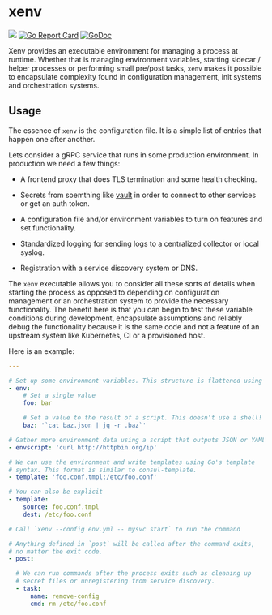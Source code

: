 # xenv

[![](https://travis-ci.org/ionrock/xenv.svg?branch=master)](https://travis-ci.org/ionrock/xenv)
[![Go Report Card](https://goreportcard.com/badge/github.com/ionrock/xenv)](https://goreportcard.com/report/github.com/ionrock/xenv)
[![GoDoc](https://godoc.org/github.com/ionrock/xenv?status.svg)](https://godoc.org/github.com/ionrock/xenv)


Xenv provides an executable environment for managing a process at
runtime. Whether that is managing environment variables, starting
sidecar / helper processes or performing small pre/post tasks, `xenv`
makes it possible to encapsulate complexity found in configuration
management, init systems and orchestration systems.

## Usage

The essence of `xenv` is the configuration file. It is a simple list
of entries that happen one after another.

Lets consider a gRPC service that runs in some production
environment. In production we need a few things:

 - A frontend proxy that does TLS termination and some health checking.

 - Secrets from soemthing like [vault](https://www.vaultproject.io/)
   in order to connect to other services or get an auth token.

 - A configuration file and/or environment variables to turn on
   features and set functionality.

 - Standardized logging for sending logs to a centralized collector or
   local syslog.

 - Registration with a service discovery system or DNS.

The `xenv` executable allows you to consider all these sorts of
details when starting the process as opposed to depending on
configuration management or an orchestration system to provide the
necessary functionality. The benefit here is that you can begin to
test these variable conditions during development, encapsulate
assumptions and reliably debug the functionality because it is the
same code and not a feature of an upstream system like Kubernetes, CI
or a provisioned host.

Here is an example:
```yaml
---

# Set up some environment variables. This structure is flattened using `_` between levels.
- env:
    # Set a single value
    foo: bar

    # Set a value to the result of a script. This doesn't use a shell!
    baz: '`cat baz.json | jq -r .baz`'

# Gather more environment data using a script that outputs JSON or YAML
- envscript: 'curl http://httpbin.org/ip'

# We can use the environment and write templates using Go's template
# syntax. This format is similar to consul-template.
- template: 'foo.conf.tmpl:/etc/foo.conf'

# You can also be explicit
- template:
    source: foo.conf.tmpl
	dest: /etc/foo.conf

# Call `xenv --config env.yml -- mysvc start` to run the command

# Anything defined in `post` will be called after the command exits,
# no matter the exit code.
- post:

  # We can run commands after the process exits such as cleaning up
  # secret files or unregistering from service discovery.
  - task:
      name: remove-config
      cmd: rm /etc/foo.conf
```
